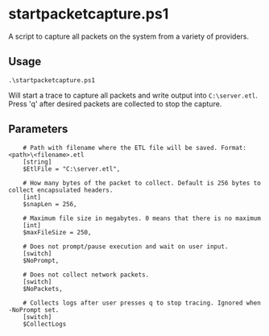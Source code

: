 # startpacketcapture.ps1
A script to capture all packets on the system from a variety of providers.

## Usage
```
.\startpacketcapture.ps1
```
Will start a trace to capture all packets and write output into `C:\server.etl`. Press 'q' after desired packets are collected to stop the capture.

## Parameters
```
    # Path with filename where the ETL file will be saved. Format: <path>\<filename>.etl
    [string]
    $EtlFile = "C:\server.etl",

    # How many bytes of the packet to collect. Default is 256 bytes to collect encapsulated headers.
    [int]
    $snapLen = 256,

    # Maximum file size in megabytes. 0 means that there is no maximum
    [int]
    $maxFileSize = 250,

    # Does not prompt/pause execution and wait on user input.
    [switch]
    $NoPrompt,

    # Does not collect network packets.
    [switch]
    $NoPackets,

    # Collects logs after user presses q to stop tracing. Ignored when -NoPrompt set.
    [switch]
    $CollectLogs
```